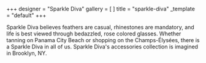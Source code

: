 +++
designer = "Sparkle Diva"
gallery = [ ]
title = "sparkle-diva"
_template = "default"
+++

Sparkle Diva believes feathers are casual, rhinestones are mandatory, and life is best viewed through bedazzled, rose colored glasses. Whether tanning on Panama City Beach or shopping on the Champs-Élysées, there is a Sparkle Diva in all of us. Sparkle Diva's accessories collection is imagined in Brooklyn, NY.
